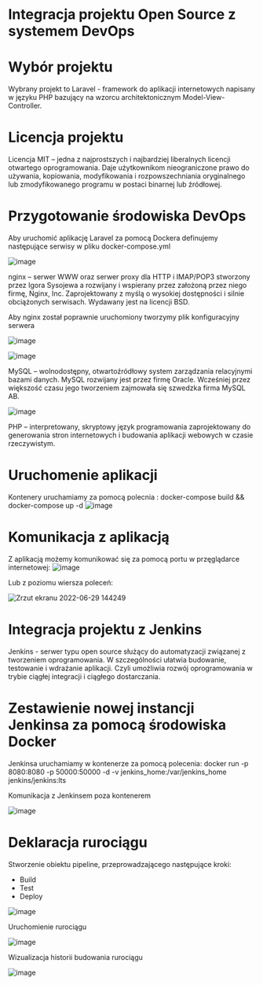 # Integracja projektu Open Source z systemem DevOps

# Wybór projektu

Wybrany projekt to Laravel - framework do aplikacji internetowych napisany w języku PHP bazujący na wzorcu architektonicznym Model-View-Controller.

# Licencja projektu

Licencja MIT – jedna z najprostszych i najbardziej liberalnych licencji otwartego oprogramowania. Daje użytkownikom nieograniczone prawo do używania, kopiowania, modyfikowania i rozpowszechniania oryginalnego lub zmodyfikowanego programu w postaci binarnej lub źródłowej.


# Przygotowanie środowiska DevOps
  
Aby uruchomić aplikację Laravel za pomocą Dockera definujemy następujące serwisy w pliku docker-compose.yml

![image](https://user-images.githubusercontent.com/58239029/176698062-f25f8033-f54b-4f4f-8ed2-bd3cbf69fe4b.png)

nginx – serwer WWW oraz serwer proxy dla HTTP i IMAP/POP3 stworzony przez Igora Sysojewa a rozwijany i wspierany przez założoną przez niego firmę, Nginx, Inc. Zaprojektowany z myślą o wysokiej dostępności i silnie obciążonych serwisach. Wydawany jest na licencji BSD.

Aby nginx został poprawnie uruchomiony tworzymy plik konfiguracyjny serwera

![image](https://user-images.githubusercontent.com/58239029/176699764-660819ec-6418-421d-baed-ad6274874c2c.png)


![image](https://user-images.githubusercontent.com/58239029/176698169-fc48cb25-925d-4861-a0c7-096af9e3031c.png)

MySQL – wolnodostępny, otwartoźródłowy system zarządzania relacyjnymi bazami danych. MySQL rozwijany jest przez firmę Oracle. Wcześniej przez większość czasu jego tworzeniem zajmowała się szwedzka firma MySQL AB.

![image](https://user-images.githubusercontent.com/58239029/176698244-57af1795-97f3-4f9e-ac4a-e5b49eea20ed.png)

PHP – interpretowany, skryptowy język programowania zaprojektowany do generowania stron internetowych i budowania aplikacji webowych w czasie rzeczywistym.

# Uruchomenie aplikacji

Kontenery uruchamiamy za pomocą polecnia : docker-compose build && docker-compose up -d
![image](https://user-images.githubusercontent.com/58239029/176700613-262399ee-4498-4d01-9a14-20a529012467.png)

# Komunikacja z aplikacją

Z aplikacją możemy komunikować się za pomocą portu w przęglądarce internetowej: 
![image](https://user-images.githubusercontent.com/58239029/176701461-2c4e8482-d788-4b72-9c4d-4012860f3f77.png)

Lub z poziomu wiersza poleceń:

![Zrzut ekranu 2022-06-29 144249](https://user-images.githubusercontent.com/58239029/176701773-70ee8f24-fbf6-4e7f-9123-cd1bc7671fa0.png)


# Integracja projektu z Jenkins

Jenkins - serwer typu open source służący do automatyzacji związanej z tworzeniem oprogramowania. W szczególności ułatwia budowanie, testowanie i wdrażanie aplikacji. Czyli umożliwia rozwój oprogramowania w trybie ciągłej integracji i ciągłego dostarczania.


# Zestawienie nowej instancji Jenkinsa za pomocą środowiska Docker

Jenkinsa uruchamiamy w kontenerze za pomocą polecenia: 
docker run -p 8080:8080 -p 50000:50000 -d -v jenkins_home:/var/jenkins_home jenkins/jenkins:lts

Komunikacja z Jenkinsem poza kontenerem

![image](https://user-images.githubusercontent.com/58239029/176704276-3452cec3-4574-4cfa-8938-7b7a2a30996b.png)

# Deklaracja rurociągu

Stworzenie obiektu pipeline, przeprowadzającego następujące kroki: 
- Build
- Test
- Deploy

![image](https://user-images.githubusercontent.com/58239029/176706071-4686d1a6-2842-4b4b-acc4-a6514bc25568.png)

Uruchomienie rurociągu 

![image](https://user-images.githubusercontent.com/58239029/176707038-3ab88646-1f26-4abc-bd11-1153b76729aa.png)

Wizualizacja historii budowania rurociągu

![image](https://user-images.githubusercontent.com/58239029/176708415-c27c2016-495e-4797-abb2-dc5e036678d3.png)






